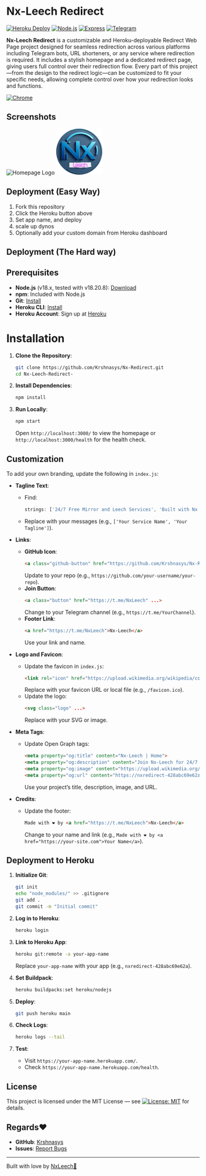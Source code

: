 # Nx-Leech Redirect
[![Heroku Deploy](https://img.shields.io/badge/Heroku-Deployed-430098?style=flat-square&logo=heroku)](https://heroku.com/)
[![Node.js](https://img.shields.io/badge/Node.js-v18.20.8-green?style=flat-square&logo=node.js)](https://nodejs.org/)
[![Express](https://img.shields.io/badge/Express-v4.18.2-blue?style=flat-square&logo=express)](https://expressjs.com/)
[![Telegram](https://img.shields.io/badge/Telegram-Join%20Now-0088CC?style=flat-square&logo=telegram)](https://t.me/NxLeech)

**Nx-Leech Redirect** is a customizable and Heroku-deployable Redirect Web Page project designed for seamless redirection across various platforms including Telegram bots, URL shorteners, or any service where redirection is required. It includes a stylish homepage and a dedicated redirect page, giving users full control over their redirection flow.
Every part of this project—from the design to the redirect logic—can be customized to fit your specific needs, allowing complete control over how your redirection looks and functions.

[![Chrome](https://img.shields.io/badge/Live%20Demo-Open%20in%20Chrome-4285F4?style=flat-square&logo=google-chrome&logoColor=white)](https://nxredirect-428abc69e62a.herokuapp.com/)

## Screenshots 
![Homepage Logo](assets/homepage.png)
![Redirect Logo](assets/Redirect.png)

## Deployment (Easy Way)
1. Fork this repository
2. Click the Heroku button above
3. Set app name, and deploy
4. scale up dynos 
5. Optionally add your custom domain from Heroku dashboard
   
## Deployment (The Hard way)

## Prerequisites

- **Node.js** (v18.x, tested with v18.20.8): [Download](https://nodejs.org/)
- **npm**: Included with Node.js
- **Git**: [Install](https://git-scm.com/downloads)
- **Heroku CLI**: [Install](https://devcenter.heroku.com/articles/heroku-cli)
- **Heroku Account**: Sign up at [Heroku](https://www.heroku.com/)

# Installation

1. **Clone the Repository**:
   ```bash
   git clone https://github.com/Krshnasys/Nx-Redirect.git
   cd Nx-Leech-Redirect-
   ```

2. **Install Dependencies**:
   ```bash
   npm install
   ```

3. **Run Locally**:
   ```bash
   npm start
   ```
   Open `http://localhost:3000/` to view the homepage or `http://localhost:3000/health` for the health check.

## Customization

To add your own branding, update the following in `index.js`:

- **Tagline Text**:
  - Find:
    ```javascript
    strings: ['24/7 Free Mirror and Leech Services', 'Built with Nx Leech 🔧♨️']
    ```
  - Replace with your messages (e.g., `['Your Service Name', 'Your Tagline']`).

- **Links**:
  - **GitHub Icon**:
    ```html
    <a class="github-button" href="https://github.com/Krshnasys/Nx-Redirect" ...>
    ```
    Update to your repo (e.g., `https://github.com/your-username/your-repo`).
  - **Join Button**:
    ```html
    <a class="button" href="https://t.me/NxLeech" ...>
    ```
    Change to your Telegram channel (e.g., `https://t.me/YourChannel`).
  - **Footer Link**:
    ```html
    <a href="https://t.me/NxLeech">Nx-Leech</a>
    ```
    Use your link and name.

- **Logo and Favicon**:
  - Update the favicon in `index.js`:
    ```html
    <link rel="icon" href="https://upload.wikimedia.org/wikipedia/commons/8/82/Telegram_logo.svg" ...>
    ```
    Replace with your favicon URL or local file (e.g., `/favicon.ico`).
  - Update the logo:
    ```html
    <svg class="logo" ...>
    ```
    Replace with your SVG or image.

- **Meta Tags**:
  - Update Open Graph tags:
    ```html
    <meta property="og:title" content="Nx-Leech | Home">
    <meta property="og:description" content="Join Nx-Leech for 24/7 free mirror and leech services, built with ❤️🚀">
    <meta property="og:image" content="https://upload.wikimedia.org/wikipedia/commons/8/82/Telegram_logo.svg">
    <meta property="og:url" content="https://nxredirect-428abc69e62a.herokuapp.com/">
    ```
    Use your project’s title, description, image, and URL.

- **Credits**:
  - Update the footer:
    ```html
    Made with ❤️ by <a href="https://t.me/NxLeech">Nx-Leech</a>
    ```
    Change to your name and link (e.g., `Made with ❤️ by <a href="https://your-site.com">Your Name</a>`).

## Deployment to Heroku

1. **Initialize Git**:
   ```bash
   git init
   echo "node_modules/" >> .gitignore
   git add .
   git commit -m "Initial commit"
   ```

2. **Log in to Heroku**:
   ```bash
   heroku login
   ```

3. **Link to Heroku App**:
   ```bash
   heroku git:remote -a your-app-name
   ```
   Replace `your-app-name` with your app (e.g., `nxredirect-428abc69e62a`).

4. **Set Buildpack**:
   ```bash
   heroku buildpacks:set heroku/nodejs
   ```

5. **Deploy**:
   ```bash
   git push heroku main
   ```

6. **Check Logs**:
   ```bash
   heroku logs --tail
   ```

7. **Test**:
   - Visit `https://your-app-name.herokuapp.com/`.
   - Check `https://your-app-name.herokuapp.com/health`.

## License

This project is licensed under the MIT License — 
see [![License: MIT](https://img.shields.io/badge/License-MIT-yellow?style=flat-square&logo=open-source-initiative&logoColor=black)](LICENSE) for details.

## Regards♥️

- **GitHub**: [Krshnasys](https://github.com/Krshnasys)
- **Issues**: [Report Bugs](https://github.com/Krshnasys/Nx-Redirect/issues)

---
Built with love by [NxLeech💖](https://t.me/NxLeech)
